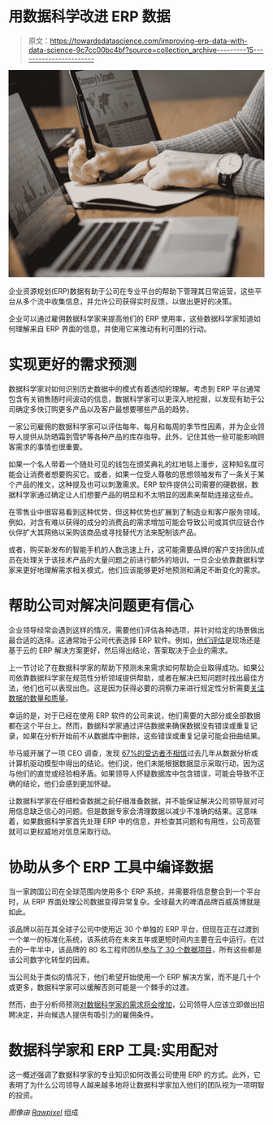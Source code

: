 # 用数据科学改进 ERP 数据

> 原文：<https://towardsdatascience.com/improving-erp-data-with-data-science-9c7cc00bc4bf?source=collection_archive---------15----------------------->

![](img/57e68a852048f5293876ff9bbf2a7c71.png)

企业资源规划(ERP)数据有助于公司在专业平台的帮助下管理其日常运营，这些平台从多个流中收集信息，并允许公司获得实时反馈，以做出更好的决策。

企业可以通过雇佣数据科学家来提高他们的 ERP 使用率，这些数据科学家知道如何理解来自 ERP 界面的信息，并使用它来推动有利可图的行动。

# 实现更好的需求预测

数据科学家对如何识别历史数据中的模式有着透彻的理解。考虑到 ERP 平台通常包含有关销售随时间波动的信息，数据科学家可以更深入地挖掘，以发现有助于公司确定多快订购更多产品以及客户最想要哪些产品的趋势。

一家公司雇佣的数据科学家可以评估每年、每月和每周的季节性因素，并为企业领导人提供从防晒霜到雪铲等各种产品的库存指导。此外，记住其他一些可能影响顾客需求的事情也很重要。

如果一个名人带着一个随处可见的钱包在颁奖典礼的红地毯上漫步，这种知名度可能会让消费者想要购买它。或者，如果一位受人尊敬的思想领袖发布了一条关于某个产品的推文，这种提及也可以刺激需求。ERP 软件提供公司需要的硬数据，数据科学家通过确定让人们想要产品的明显和不太明显的因素来帮助连接这些点。

在零售业中很容易看到这种优势，但这种优势也扩展到了制造业和客户服务领域。例如，对含有难以获得的成分的消费品的需求增加可能会导致公司或其供应链合作伙伴扩大其网络以采购该商品或寻找替代方法来配制该产品。

或者，购买新发布的智能手机的人数迅速上升，这可能需要品牌的客户支持团队成员在处理关于该技术产品的大量问题之前进行额外的培训。一旦企业依靠数据科学家来更好地理解需求相关模式，他们应该能够更好地预测和满足不断变化的需求。

# 帮助公司对解决问题更有信心

企业领导经常会遇到这样的情况，需要他们评估各种选项，并针对给定的场景做出最合适的选择。这通常始于公司代表选择 ERP 软件。例如，[他们评估](https://www.neosystemscorp.com/industry-expertise/non-profit-organizations/hosting-software/)是现场还是基于云的 ERP 解决方案更好，然后得出结论，答案取决于企业的需求。

上一节讨论了在数据科学家的帮助下预测未来需求如何帮助企业取得成功。如果公司依靠数据科学家在规范性分析领域提供帮助，或者在解决已知问题时找出最佳方法，他们也可以表现出色。这是因为获得必要的洞察力来进行规定性分析需要[关注数据的数量和质量](https://www.zdnet.com/article/getting-your-corporate-data-ready-for-prescriptive-analytics-data-quantity-and-quality-in-equal-measures/)。

幸运的是，对于已经在使用 ERP 软件的公司来说，他们需要的大部分或全部数据都在这个平台上。然而，数据科学家通过评估数据来确保数据没有错误或重复记录，如果在分析开始前不从数据库中删除，这些错误或重复记录可能会扭曲结果。

毕马威开展了一项 CEO 调查，发现 [67%的受访者不相信](https://home.kpmg/xx/en/home/insights/2019/04/dont-doubt-the-data.html)过去几年从数据分析或计算机驱动模型中得出的结论。他们说，他们未能根据数据显示采取行动，因为这与他们的直觉或经验相矛盾。如果领导人怀疑数据库中包含错误，可能会导致不正确的结论，他们会感到更加怀疑。

让数据科学家在仔细检查数据之前仔细准备数据，并不能保证解决公司领导层对可用信息缺乏信心的问题。但是数据专家会清理数据以减少不准确的结果。这意味着，如果数据科学家首先处理 ERP 中的信息，并检查其问题和有用性，公司高管就可以更权威地对信息采取行动。

# 协助从多个 ERP 工具中编译数据

当一家跨国公司在全球范围内使用多个 ERP 系统，并需要将信息整合到一个平台时，从 ERP 界面处理公司数据变得异常复杂。全球最大的啤酒品牌百威英博就是如此。

该品牌以前在其全球子公司中使用近 30 个单独的 ERP 平台，但现在正在过渡到一个单一的标准化系统，该系统将在未来五年或更短时间内主要在云中运行。在过去的一年半中，该品牌的 80 名工程师团队[参与了 30 个数据项目](https://www.datanami.com/2019/04/11/from-big-beer-to-big-data-inside-ab-inbevs-digital-transformation/)，所有这些都是该公司数字化转型的因素。

当公司处于类似的情况下，他们希望开始使用一个 ERP 解决方案，而不是几十个或更多，数据科学家可以缓解否则可能是一个棘手的过渡。

然而，由于分析师预测[对数据科学家的需求将会增加](https://searchbusinessanalytics.techtarget.com/feature/Demand-for-data-scientists-is-booming-and-will-increase)，公司领导人应该立即做出招聘决定，并向候选人提供有吸引力的雇佣条件。

# 数据科学家和 ERP 工具:实用配对

这一概述强调了数据科学家的专业知识如何改善公司使用 ERP 的方式。此外，它表明了为什么公司领导人越来越多地将让数据科学家加入他们的团队视为一项明智的投资。

*图像由* [*Rawpixel*](https://www.pexels.com/photo/person-using-ballpoint-pen-1451448/) 组成